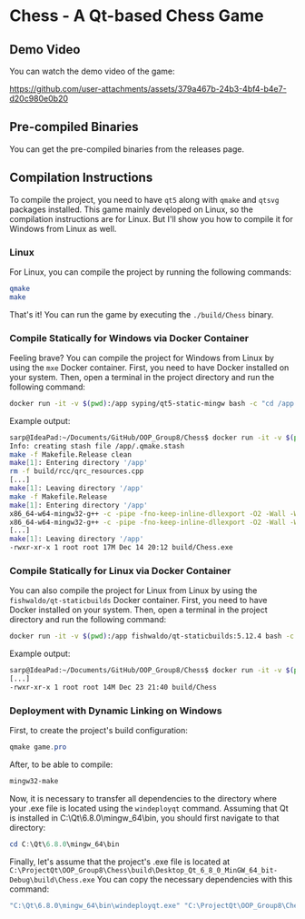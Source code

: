 # Chess - A Qt-based Chess Game

## Demo Video

You can watch the demo video of the game:

https://github.com/user-attachments/assets/379a467b-24b3-4bf4-b4e7-d20c980e0b20

## Pre-compiled Binaries

You can get the pre-compiled binaries from the releases page.

## Compilation Instructions

To compile the project, you need to have `qt5` along with `qmake` and `qtsvg` packages installed. This game mainly developed on Linux, so the compilation instructions are for Linux. But I'll show you how to compile it for Windows from Linux as well.

### Linux

For Linux, you can compile the project by running the following commands:

```bash
qmake
make
```

That's it! You can run the game by executing the `./build/Chess` binary.

### Compile Statically for Windows via Docker Container

Feeling brave? You can compile the project for Windows from Linux by using the `mxe` Docker container. First, you need to have Docker installed on your system. Then, open a terminal in the project directory and run the following command:

```bash
docker run -it -v $(pwd):/app syping/qt5-static-mingw bash -c "cd /app && export QT_SELECT=qt5-x86_64-w64-mingw32 && qmake -qt=qt5-x86_64-w64-mingw32 && make clean && make && ls -lah build/Chess.exe"
```

Example output:

```bash
sarp@IdeaPad:~/Documents/GitHub/OOP_Group8/Chess$ docker run -it -v $(pwd):/app syping/qt5-static-mingw bash -c "cd /app && qmake -qt=qt5-x86_64-w64-mingw32 && make clean && make && ls -lah build/Chess.exe"
Info: creating stash file /app/.qmake.stash
make -f Makefile.Release clean
make[1]: Entering directory '/app'
rm -f build/rcc/qrc_resources.cpp
[...]
make[1]: Leaving directory '/app'
make -f Makefile.Release
make[1]: Entering directory '/app'
x86_64-w64-mingw32-g++ -c -pipe -fno-keep-inline-dllexport -O2 -Wall -W -Wextra -fexceptions -mthreads -DUNICODE -D_UNICODE -DWIN32 -DQT_NO_DEBUG -DQT_SVG_LIB -DQT_WIDGETS_LIB -DQT_GUI_LIB -DQT_CORE_LIB -DQT_NEEDS_QMAIN -I. -Iinclude -I/opt/windev/qt64s_5.9.9/include -I/opt/windev/qt64s_5.9.9/include/QtSvg -I/opt/windev/qt64s_5.9.9/include/QtWidgets -I/opt/windev/qt64s_5.9.9/include/QtGui -I/opt/windev/qt64s_5.9.9/include/QtCore -Ibuild/moc -I/opt/windev/qt64s_5.9.9/mkspecs/win32-g++  -o build/obj/Bishop.o src/Bishop.cpp
x86_64-w64-mingw32-g++ -c -pipe -fno-keep-inline-dllexport -O2 -Wall -W -Wextra -fexceptions -mthreads -DUNICODE -D_UNICODE -DWIN32 -DQT_NO_DEBUG -DQT_SVG_LIB -DQT_WIDGETS_LIB -DQT_GUI_LIB -DQT_CORE_LIB -DQT_NEEDS_QMAIN -I. -Iinclude -I/opt/windev/qt64s_5.9.9/include -I/opt/windev/qt64s_5.9.9/include/QtSvg -I/opt/windev/qt64s_5.9.9/include/QtWidgets -I/opt/windev/qt64s_5.9.9/include/QtGui -I/opt/windev/qt64s_5.9.9/include/QtCore -Ibuild/moc -I/opt/windev/qt64s_5.9.9/mkspecs/win32-g++  -o build/obj/GameBoard.o src/GameBoard.cpp
[...]
make[1]: Leaving directory '/app'
-rwxr-xr-x 1 root root 17M Dec 14 20:12 build/Chess.exe
```

### Compile Statically for Linux via Docker Container

You can also compile the project for Linux from Linux by using the `fishwaldo/qt-staticbuilds` Docker container. First, you need to have Docker installed on your system. Then, open a terminal in the project directory and run the following command:

```bash
docker run -it -v $(pwd):/app fishwaldo/qt-staticbuilds:5.12.4 bash -c "cd /app && rm -f .qmake.stash && /opt/Qt/5.12.4/bin/qmake && make clean && make && ls -lah build/Chess"
```

Example output:

```bash
sarp@IdeaPad:~/Documents/GitHub/OOP_Group8/Chess$ docker run -it -v $(pwd):/app fishwaldo/qt-staticbuilds:5.12.4 bash -c "cd /app && rm -f .qmake.stash && /opt/Qt/5.12.4/bin/qmake && make clean && make && ls -lah build/Chess"
[...]
-rwxr-xr-x 1 root root 14M Dec 23 21:40 build/Chess
```

### Deployment with Dynamic Linking on Windows

First, to create the project's build configuration:

```powershell
qmake game.pro
```

After, to be able to compile:

```powershell
mingw32-make
```

Now, it is necessary to transfer all dependencies to the directory where your .exe file is located
using the `windeployqt` command. Assuming that Qt is installed in C:\Qt\6.8.0\mingw_64\bin,
you should first navigate to that directory:

```powershell
cd C:\Qt\6.8.0\mingw_64\bin
```

Finally, let's assume that the project's .exe file is located at
`C:\ProjectQt\OOP_Group8\Chess\build\Desktop_Qt_6_8_0_MinGW_64_bit-Debug\build\Chess.exe`
You can copy the necessary dependencies with this command:

```powershell
"C:\Qt\6.8.0\mingw_64\bin\windeployqt.exe" "C:\ProjectQt\OOP_Group8\Chess\build\Desktop_Qt_6_8_0_MinGW_64_bit-Debug\build\Chess.exe"
```
